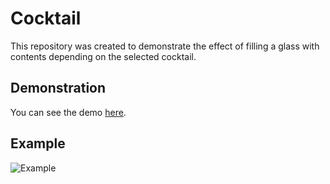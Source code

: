 # Cocktail

This repository was created to demonstrate the effect of filling a glass with contents depending on the selected cocktail.

## Demonstration

You can see the demo [here](https://dtalkachou.github.io/cocktails-example/).

## Example

![Example](https://dtalkachou.github.io/cocktails-example/screenshots/1.jpg)
